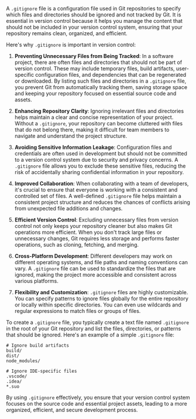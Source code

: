 A `.gitignore` file is a configuration file used in Git repositories to specify which files and directories should be ignored and not tracked by Git. It is essential in version control because it helps you manage the content that should not be included in your version control system, ensuring that your repository remains clean, organized, and efficient.

Here's why `.gitignore` is important in version control:

1. **Preventing Unnecessary Files from Being Tracked**: In a software project, there are often files and directories that should not be part of version control. These may include temporary files, build artifacts, user-specific configuration files, and dependencies that can be regenerated or downloaded. By listing such files and directories in a `.gitignore` file, you prevent Git from automatically tracking them, saving storage space and keeping your repository focused on essential source code and assets.

2. **Enhancing Repository Clarity**: Ignoring irrelevant files and directories helps maintain a clear and concise representation of your project. Without a `.gitignore`, your repository can become cluttered with files that do not belong there, making it difficult for team members to navigate and understand the project structure.

3. **Avoiding Sensitive Information Leakage**: Configuration files and credentials are often used in development but should not be committed to a version control system due to security and privacy concerns. A `.gitignore` file allows you to exclude these sensitive files, reducing the risk of accidentally sharing confidential information in your repository.

4. **Improved Collaboration**: When collaborating with a team of developers, it's crucial to ensure that everyone is working with a consistent and controlled set of files. A well-defined `.gitignore` file helps maintain a consistent project structure and reduces the chances of conflicts arising from unexpected file additions and changes.

5. **Efficient Version Control**: Excluding unnecessary files from version control not only keeps your repository cleaner but also makes Git operations more efficient. When you don't track large files or unnecessary changes, Git requires less storage and performs faster operations, such as cloning, fetching, and merging.

6. **Cross-Platform Development**: Different developers may work on different operating systems, and file paths and naming conventions can vary. A `.gitignore` file can be used to standardize the files that are ignored, making the project more accessible and consistent across various platforms.

7. **Flexibility and Customization**: `.gitignore` files are highly customizable. You can specify patterns to ignore files globally for the entire repository or locally within specific directories. You can even use wildcards and regular expressions to match files or groups of files.

To create a `.gitignore` file, you typically create a text file named `.gitignore` in the root of your Git repository and list the files, directories, or patterns that should be ignored. Here's an example of a simple `.gitignore` file:

```plaintext
# Ignore build artifacts
build/
dist/
node_modules/

# Ignore IDE-specific files
.vscode/
.idea/
*.suo
```

By using `.gitignore` effectively, you ensure that your version control system focuses on the source code and essential project assets, leading to a more organized, efficient, and secure development process.







